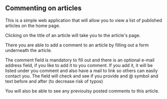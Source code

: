 ## Commenting on articles ##

This is a simple web application that will allow you to view a list of
published articles on the home page.

Clicking on the title of an article will take you to the article's page.

There you are able to add a comment to an article by filling out a form
underneath the article.

The comment field is mandatory to fill out and there is an optional e-mail
address field, if you like to add it to you comment. If you add it, it will
be listed under you comment and also have a mail to link so others can easily
contact you. The field will check and see if you provide and @ symbol and
text before and after (to decrease risk of typos)

You will also be able to see any previoulsy posted comments to this article.
